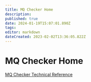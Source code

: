 ```yaml
---
title: MQ Checker Home
description: 
published: true
date: 2024-01-19T15:07:01.890Z
tags: 
editor: markdown
dateCreated: 2023-02-02T13:36:05.822Z
---
```


# MQ Checker Home

[MQ Checker Technical Reference](/Apps/MQChecker/MQChecker)